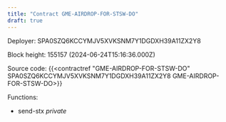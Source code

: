 ```yaml
---
title: "Contract GME-AIRDROP-FOR-STSW-DO"
draft: true
---
```

Deployer: SPA0SZQ6KCCYMJV5XVKSNM7Y1DGDXH39A11ZX2Y8


 



Block height: 155157 (2024-06-24T15:16:36.000Z)

Source code: {{<contractref "GME-AIRDROP-FOR-STSW-DO" SPA0SZQ6KCCYMJV5XVKSNM7Y1DGDXH39A11ZX2Y8 GME-AIRDROP-FOR-STSW-DO>}}

Functions:

* send-stx _private_
